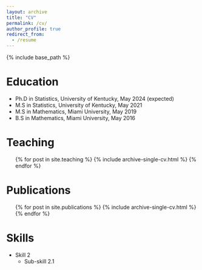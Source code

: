 ```yaml
---
layout: archive
title: "CV"
permalink: /cv/
author_profile: true
redirect_from:
  - /resume
---
```


{% include base_path %}

Education
======
* Ph.D in Statistics, University of Kentucky, May 2024 (expected)
* M.S in Statistics, University of Kentucky, May 2021
* M.S in Mathematics, Miami University, May 2019
* B.S in Mathematics, Miami University, May 2016

Teaching 
======
  <ul>{% for post in site.teaching %}
    {% include archive-single-cv.html %}
  {% endfor %}</ul>

Publications
======
  <ul>{% for post in site.publications %}
    {% include archive-single-cv.html %}
  {% endfor %}</ul>
  
  Skills
======
* Skill 2
  * Sub-skill 2.1
